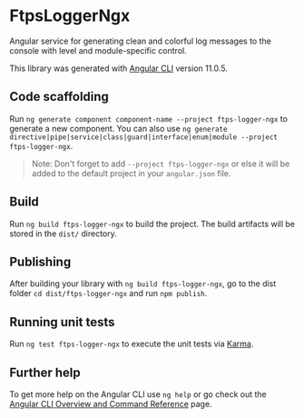 # FtpsLoggerNgx

Angular service for generating clean and colorful log messages to the console with level and module-specific control.

This library was generated with [Angular CLI](https://github.com/angular/angular-cli) version 11.0.5.

## Code scaffolding

Run `ng generate component component-name --project ftps-logger-ngx` to generate a new component. You can also use `ng generate directive|pipe|service|class|guard|interface|enum|module --project ftps-logger-ngx`.

> Note: Don't forget to add `--project ftps-logger-ngx` or else it will be added to the default project in your `angular.json` file.

## Build

Run `ng build ftps-logger-ngx` to build the project. The build artifacts will be stored in the `dist/` directory.

## Publishing

After building your library with `ng build ftps-logger-ngx`, go to the dist folder `cd dist/ftps-logger-ngx` and run `npm publish`.

## Running unit tests

Run `ng test ftps-logger-ngx` to execute the unit tests via [Karma](https://karma-runner.github.io).

## Further help

To get more help on the Angular CLI use `ng help` or go check out the [Angular CLI Overview and Command Reference](https://angular.io/cli) page.
